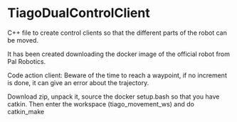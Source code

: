# TiagoDualControlClient
C++ file to create control clients so that the different parts of the robot can be moved.

It has been created downloading the docker image of the official robot from Pal Robotics.

Code action client: Beware of the time to reach a waypoint, if no increment is done, it can give an error about the trajectory. 

Download zip, unpack it, source the docker setup.bash so that you have catkin. Then enter the workspace (tiago_movement_ws) and do catkin_make

